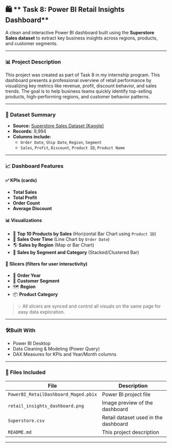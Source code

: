 ## 🛍️ ** Task 8: Power BI Retail Insights Dashboard**

A clean and interactive Power BI dashboard built using the **Superstore Sales dataset** to extract key business insights across regions, products, and customer segments.

---

### 📊 **Project Description**

This project was created as part of Task 8 in my internship program. This dashboard presents a professional overview of retail performance by visualizing key metrics like revenue, profit, discount behavior, and sales trends. The goal is to help business teams quickly identify top-selling products, high-performing regions, and customer behavior patterns.

---

### 🧾 **Dataset Summary**

* **Source:** [Superstore Sales Dataset (Kaggle)](https://www.kaggle.com/datasets/vivek468/superstore-dataset-final)
* **Records:** 9,994
* **Columns include:**
  * `Order Date`, `Ship Date`, `Region`, `Segment`
  * `Sales`, `Profit`, `Discount`, `Product ID`, `Product Name`

---

### 📈 **Dashboard Features**

#### ✅ **KPIs (cards)**

* **Total Sales**
* **Total Profit**
* **Order Count**
* **Average Discount**

#### 📊 **Visualizations**

* 📍 **Top 10 Products by Sales** (Horizontal Bar Chart using `Product ID`)
* 📅 **Sales Over Time** (Line Chart by `Order Date`)
* 🌎 **Sales by Region** (Map or Bar Chart)
* 🎯 **Sales by Segment and Category** (Stacked/Clustered Bar)

#### 🔄 **Slicers (filters for user interactivity)**

* 📆 **Order Year**
* 🧍 **Customer Segment**
* 🗺️ **Region**
* 📦 **Product Category**

> 💡 All slicers are synced and control all visuals on the same page for easy data exploration.

---

### 🛠️**Built With**

* Power BI Desktop
* Data Cleaning & Modeling (Power Query)
* DAX Measures for KPIs and Year/Month columns

---

### 📁 **Files Included**

| File                                   | Description                          |
| -------------------------------------- | ------------------------------------ |
| `PowerBI_RetailDashboard_Maged.pbix` | Power BI project file                |
| `retail_insights_dashboard.png`      | Image preview of the dashboard       |
| `Superstore.csv`                     | Retail dataset used in the dashboard |
| `README.md`                          | This project description             |

---
